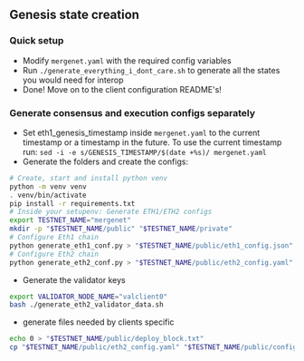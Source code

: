 ## Genesis state creation

### Quick setup
- Modify `mergenet.yaml` with the required config variables
- Run `./generate_everything_i_dont_care.sh` to generate all the states you would need for interop
- Done! Move on to the client configuration README's!

### Generate consensus and execution configs separately
- Set eth1_genesis_timestamp inside `mergenet.yaml` to the current timestamp or a timestamp in the future.
  To use the current timestamp run: `sed -i -e s/GENESIS_TIMESTAMP/$(date +%s)/ mergenet.yaml`
- Generate the folders and create the configs:
```bash
# Create, start and install python venv
python -m venv venv 
. venv/bin/activate
pip install -r requirements.txt
# Inside your setupenv: Generate ETH1/ETH2 configs
export TESTNET_NAME="mergenet"
mkdir -p "$TESTNET_NAME/public" "$TESTNET_NAME/private"
# Configure Eth1 chain
python generate_eth1_conf.py > "$TESTNET_NAME/public/eth1_config.json"
# Configure Eth2 chain
python generate_eth2_conf.py > "$TESTNET_NAME/public/eth2_config.yaml"
```
- Generate the validator keys
```bash
export VALIDATOR_NODE_NAME="valclient0"
bash ./generate_eth2_validator_data.sh
```
- generate files needed by clients specific 
```bash
echo 0 > "$TESTNET_NAME/public/deploy_block.txt"
cp "$TESTNET_NAME/public/eth2_config.yaml" "$TESTNET_NAME/public/config.yaml"
```